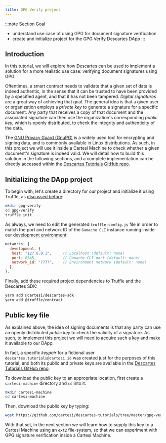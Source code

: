 ```yaml
---
title: GPG Verify project
---
```


:::note Section Goal
- understand use case of using GPG for document signature verification
- create and initialize project for the GPG Verify Descartes DApp
:::

## Introduction

In this tutorial, we will explore how Descartes can be used to implement a solution for a more realistic use case: verifying document signatures using GPG. 

Oftentimes, a smart contract needs to validate that a given set of data is indeed authentic, in the sense that it can be trusted to have been provided by a specified agent, and that it has not been tampered. *Digital signatures* are a great way of achieving that goal. The general idea is that a given user or organization employs a *private key* to generate a signature for a specific document. Any party that receives a copy of that document and the associated signature can then use the organization's corresponding *public key*, which is openly distributed, to check the integrity and authenticity of the data.

The [GNU Privacy Guard (GnuPG)](https://www.gnupg.org/) is a widely used tool for encrypting and signing data, and is commonly available in Linux distributions. As such, in this project we will use it inside a Cartesi Machine to check whether a given document's signature is indeed valid. We will detail how to build this solution in the following sections, and a complete implementation can be directly accessed within the [Descartes Tutorials GitHub repo](https://github.com/cartesi/descartes-tutorials/tree/master/gpg-verify).


## Initializing the DApp project

To begin with, let's create a directory for our project and initialize it using Truffle, as [discussed before](../../helloworld/create-project/): 

```bash
mkdir gpg-verify
cd gpg-verify
truffle init
```

As always, we need to edit the generated `truffle-config.js` file in order to match the port and network ID of the `Ganache CLI` instance running inside our [development environment](../../descartes-env):

```javascript
networks: {
  development: {
   host: "127.0.0.1",     // Localhost (default: none)
   port: 8545,            // Ganache CLI port (default: none)
   network_id: "7777",    // Environment network (default: none)
  },
},
```

Finally, add these required project dependencies to Truffle and the Descartes SDK:

```bash
yarn add @cartesi/descartes-sdk
yarn add @truffle/contract
```

## Public key file

As explained above, the idea of signing documents is that any party can use an openly distributed *public key* to check the validity of a signature. As such, to implement this project we will need to acquire such a key and make it available to our DApp.

In fact, a specific *keypair* for a fictional user `descartes.tutorials@cartesi.io` was created just for the purposes of this tutorial, and both its public and private keys are available in the [Descartes Tutorials GitHub repo](https://github.com/cartesi/descartes-tutorials/tree/master/gpg-verify/cartesi-machine).

To download the public key to an appropriate location, first create a `cartesi-machine` directory and `cd` into it:

```bash
mkdir cartesi-machine
cd cartesi-machine
```

Then, download the public key by typing:
```bash
wget https://github.com/cartesi/descartes-tutorials/tree/master/gpg-verify/cartesi-machine/descartes-pub.key
```

With that set, in the next section we will learn how to supply this key to a Cartesi Machine using an `ext2` file-system, so that we can experiment with GPG signature verification inside a Cartesi Machine.
